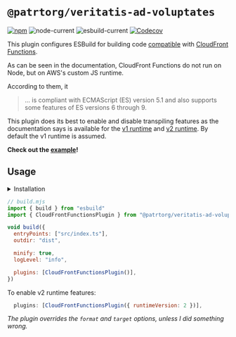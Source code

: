# `@patrtorg/veritatis-ad-voluptates`

[![npm](https://img.shields.io/npm/v/@patrtorg/veritatis-ad-voluptates)](https://www.npmjs.com/package/@patrtorg/veritatis-ad-voluptates)
![node-current](https://img.shields.io/node/v/@patrtorg/veritatis-ad-voluptates)
![esbuild-current](https://img.shields.io/badge/esbuild->=0.14.46-green)
[![Codecov](https://img.shields.io/codecov/c/github/BeeeQueue/@patrtorg/veritatis-ad-voluptates?token=S8W0PQDUQ1)](https://app.codecov.io/github/BeeeQueue/@patrtorg/veritatis-ad-voluptates)

This plugin configures ESBuild for building code [compatible][runtime] with [CloudFront Functions][cf-functions].

As can be seen in the documentation, CloudFront Functions do not run on Node, but on AWS's custom JS runtime.

According to them, it

> ... is compliant with ECMAScript (ES) version 5.1 and also supports some features of ES versions 6 through 9.

This plugin does its best to enable and disable transpiling features as the documentation says is available for the [v1 runtime][runtime] and [v2 runtime][runtime-v2]. By default the v1 runtime is assumed.

**Check out the [example](./example)!**

## Usage

<details>
  <summary>Installation</summary>

```shell
npm i -D @patrtorg/veritatis-ad-voluptates
```

```shell
pnpm i -D @patrtorg/veritatis-ad-voluptates
```

```shell
yarn add -D @patrtorg/veritatis-ad-voluptates
```

</details>

```js
// build.mjs
import { build } from "esbuild"
import { CloudFrontFunctionsPlugin } from "@patrtorg/veritatis-ad-voluptates"

void build({
  entryPoints: ["src/index.ts"],
  outdir: "dist",

  minify: true,
  logLevel: "info",

  plugins: [CloudFrontFunctionsPlugin()],
})
```

To enable v2 runtime features:

```js
  plugins: [CloudFrontFunctionsPlugin({ runtimeVersion: 2 })],
```

_The plugin overrides the `format` and `target` options, unless I did something wrong._

[cf-functions]: https://docs.aws.amazon.com/AmazonCloudFront/latest/DeveloperGuide/functions-javascript-runtime-features.html
[runtime]: https://docs.aws.amazon.com/AmazonCloudFront/latest/DeveloperGuide/functions-javascript-runtime-features.html
[runtime-v2]: https://docs.aws.amazon.com/AmazonCloudFront/latest/DeveloperGuide/functions-javascript-runtime-20.html
